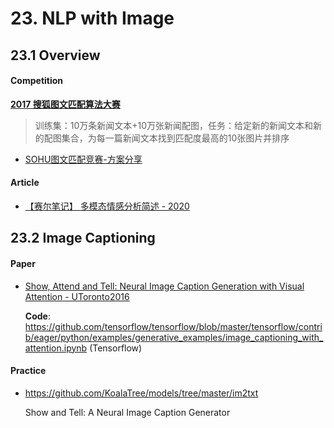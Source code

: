 
# 23. NLP with Image

## 23.1 Overview

#### Competition

**[2017 搜狐图文匹配算法大赛](https://biendata.com/competition/luckydata/)**

> 训练集：10万条新闻文本+10万张新闻配图，任务：给定新的新闻文本和新的配图集合，为每一篇新闻文本找到匹配度最高的10张图片并排序 

- [SOHU图文匹配竞赛-方案分享](https://blog.csdn.net/wzmsltw/article/details/73330439)

#### Article

- [【赛尔笔记】 多模态情感分析简述 - 2020](https://mp.weixin.qq.com/s?__biz=MzI4MDYzNzg4Mw==&mid=2247492349&idx=6&sn=40bec66b380eb190d1c3e61918701f8b)


## 23.2 Image Captioning

#### Paper

- [Show, Attend and Tell: Neural Image Caption Generation with Visual Attention - UToronto2016](https://arxiv.org/abs/1502.03044)

    **Code**: <https://github.com/tensorflow/tensorflow/blob/master/tensorflow/contrib/eager/python/examples/generative_examples/image_captioning_with_attention.ipynb> (Tensorflow)


#### Practice

- <https://github.com/KoalaTree/models/tree/master/im2txt>

    Show and Tell: A Neural Image Caption Generator